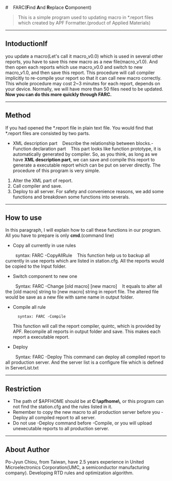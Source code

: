 
#    FARC(**F**ind **A**nd **R**eplace **C**omponent)   
>This is a simple program used to updating macro in *.report files which created by APF Formatter.(product of Applied Materials)    
- - -

## IntoductionIf     
you update a macro(Let's call it macro_v0.0) which is used in several other reports, you have to save this new macro as a new file(macro_v1.0). And then open each reports which use macro_v0.0 and switch to new macro_v1.0, and then save this report. This procedure will call compiler implicitly to re-compile your report so that it can call new macro correctly. This whole procedure may cost 2~3 minutes for each report, depends on your device. Normally, we will have more than 50 files need to be updated. **Now you can do this more quickly through FARC.**
- - -

## Method
If you had opened the *.report file in plain text file. You would find that *.report files are consisted by two parts.
- XML description part    Describe the relationship between blocks.- Function declaration part    This part looks like function prototype, it is automatically generated by compiler.
So, as you think, as long as we have **XML description part**, we can save and compile this report to generate a executable report which can be put on server directly. The procedure of this program is very simple.
1. Alter the XML part of report.
2. Call compiler and save.
3. Deploy to all server.
For safety and convenience reasons, we add some functions and breakdown some functions into severals.
- - -

## How to use
In this paragraph, I will explain how to call these functions in our program. All you have to prepare is only **cmd**.(command line)
- Copy all currently in use rules

        syntax: FARC -CopyAllRule    
    This function help us to backup all currently in use reports which are listed in station.cfg. All the reports would be copied to the Input folder.

- Switch component to new one

        Syntax: FARC -Change [old macro] [new macro]    
    It equals to alter all the [old macro] string to [new macro] string in report file. The altered file would be save as a new file with same name in output folder.

- Compile all rule

        syntax: FARC -Compile
    This function will call the report compiler, quintc, which is provided by APF. Recompile all reports in output folder and save. This makes each report a executable report.

- Deploy

        Syntax: FARC -Deploy
    This command can deploy all compiled report to all production server. And the server list is a configure file which is defined in ServerList.txt
- - -

## Restriction
- The path of $APFHOME should be at **C:\apfhome\\**, or this program can not find the station.cfg and the rules listed in it.
- Remember to copy the new macro to all production server before you -Deploy all compiled report to all server.
- Do not use -Deploy command before -Compile, or you will upload unexecutable reports to all production server.
---

## About Author
Po-Jyun Chiou, from Taiwan, have 2.5 years experience in United Microelectronics Corporation(UMC, a semiconductor manufacturing company). Developing RTD rules and optimization algorithm.
